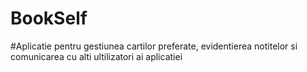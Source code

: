 # BookSelf
#Aplicatie pentru gestiunea cartilor preferate, evidentierea notitelor si comunicarea cu alti ultilizatori ai aplicatiei
